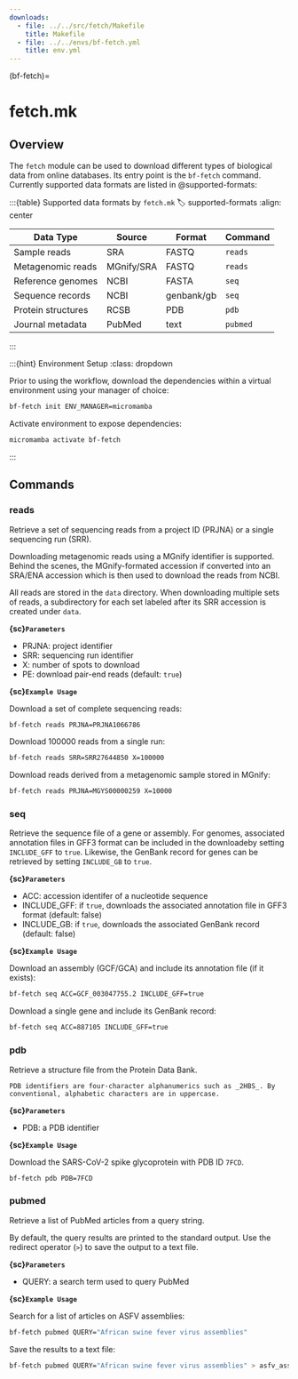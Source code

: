 ```yaml
---
downloads:
  - file: ../../src/fetch/Makefile
    title: Makefile
  - file: ../../envs/bf-fetch.yml
    title: env.yml
---
```


(bf-fetch)=
# fetch.mk

## Overview

The `fetch` module can be used to download different types of biological data from online databases. Its entry point is the `bf-fetch` command. Currently supported data formats are listed in @supported-formats:

:::{table} Supported data formats by `fetch.mk`
:label: supported-formats
:align: center

| Data Type | Source | Format | Command |
| ------ | ------ | ------ | ------ |
| Sample reads | SRA | FASTQ | `reads` | 
| Metagenomic reads | MGnify/SRA | FASTQ | `reads` | 
| Reference genomes | NCBI | FASTA | `seq` |
| Sequence records | NCBI |  genbank/gb | `seq` |
| Protein structures | RCSB | PDB | `pdb` |
| Journal metadata | PubMed | text | `pubmed` |

:::

:::{hint} Environment Setup
:class: dropdown

Prior to using the workflow, download the dependencies within a virtual environment using your manager of choice:

```bash
bf-fetch init ENV_MANAGER=micromamba
```

Activate environment to expose dependencies:
```bash
micromamba activate bf-fetch
```
:::

## Commands

### reads

Retrieve a set of sequencing reads from a project ID (PRJNA) or a single sequencing run (SRR).

Downloading metagenomic reads using a MGnify identifier is supported. Behind the scenes, the MGnify-formated accession if converted into an SRA/ENA accession which is then used to download the reads from NCBI.

All reads are stored in the `data` directory. When downloading multiple sets of reads, a subdirectory for each set labeled after its SRR accession is created under `data`.

**{sc}`Parameters`**

- PRJNA: project identifier
- SRR: sequencing run identifier
- X: number of spots to download
- PE: download pair-end reads (default: `true`)

**{sc}`Example Usage`**

Download a set of complete sequencing reads:
```bash
bf-fetch reads PRJNA=PRJNA1066786
```

Download 100000 reads from a single run:
```bash
bf-fetch reads SRR=SRR27644850 X=100000
```

Download reads derived from a metagenomic sample stored in MGnify:
```bash
bf-fetch reads PRJNA=MGYS00000259 X=10000
```

### seq

Retrieve the sequence file of a gene or assembly. For genomes, associated annotation files in GFF3 format can be included in the downloadeby setting `INCLUDE_GFF` to `true`. Likewise, the GenBank record for genes can be retrieved by setting `INCLUDE_GB` to `true`.

**{sc}`Parameters`**

- ACC: accession identifer of a nucleotide sequence
- INCLUDE_GFF: if `true`, downloads the associated annotation file in GFF3 format (default: false)
- INCLUDE_GB: if `true`, downloads the associated GenBank record (default: false)

**{sc}`Example Usage`**

Download an assembly (GCF/GCA) and include its annotation file (if it exists):
```bash
bf-fetch seq ACC=GCF_003047755.2 INCLUDE_GFF=true
```

Download a single gene and include its GenBank record:
```bash
bf-fetch seq ACC=887105 INCLUDE_GFF=true
```

### pdb

Retrieve a structure file from the Protein Data Bank.

```{note}
PDB identifiers are four-character alphanumerics such as _2HBS_. By conventional, alphabetic characters are in uppercase.
```

**{sc}`Parameters`**

- PDB: a PDB identifier

**{sc}`Example Usage`**

Download the SARS-CoV-2 spike glycoprotein with PDB ID `7FCD`.
```bash
bf-fetch pdb PDB=7FCD
```

### pubmed

Retrieve a list of PubMed articles from a query string. 

By default, the query results are printed to the standard output. Use the redirect operator (`>`) to save the output to a text file.

**{sc}`Parameters`**

- QUERY: a search term used to query PubMed

**{sc}`Example Usage`**

Search for a list of articles on ASFV assemblies:
```bash
bf-fetch pubmed QUERY="African swine fever virus assemblies"
```

Save the results to a text file:
```bash
bf-fetch pubmed QUERY="African swine fever virus assemblies" > asfv_assemblies.journals.txt
```
